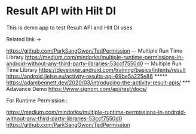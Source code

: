 # Result API with Hilt DI
 This is demo app to test Result API and HIlt DI uses

Related link ->
 
https://github.com/ParkSangGwon/TedPermission  -- Multiple Run Time Library 
https://medium.com/mindorks/multiple-runtime-permissions-in-android-without-any-third-party-libraries-53ccf7550d0  -- Multiple Run Time Library 
https://developer.android.com/training/basics/intents/result
https://android.jlelse.eu/activity-results-api-69be5a225e86   ***** 
https://adambennett.dev/2020/03/introducing-the-activity-result-apis/   *** Adavance Demo
https://www.signom.com/api/rest/docs/



For Runtime Permission :

https://medium.com/mindorks/multiple-runtime-permissions-in-android-without-any-third-party-libraries-53ccf7550d0
https://github.com/ParkSangGwon/TedPermission

